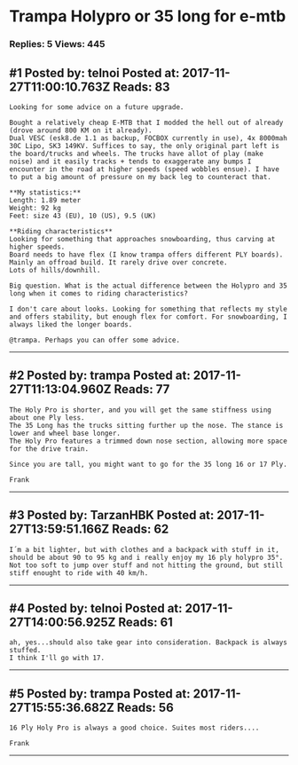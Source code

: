 # Trampa Holypro or 35 long for e-mtb

### Replies: 5 Views: 445

## \#1 Posted by: telnoi Posted at: 2017-11-27T11:00:10.763Z Reads: 83

```
Looking for some advice on a future upgrade.

Bought a relatively cheap E-MTB that I modded the hell out of already (drove around 800 KM on it already).
Dual VESC (esk8.de 1.1 as backup, FOCBOX currently in use), 4x 8000mah 30C Lipo, SK3 149KV. Suffices to say, the only original part left is the board/trucks and wheels. The trucks have allot of play (make noise) and it easily tracks + tends to exaggerate any bumps I encounter in the road at higher speeds (speed wobbles ensue). I have to put a big amount of pressure on my back leg to counteract that.

**My statistics:** 
Length: 1.89 meter
Weight: 92 kg
Feet: size 43 (EU), 10 (US), 9.5 (UK)

**Riding characteristics**
Looking for something that approaches snowboarding, thus carving at higher speeds.
Board needs to have flex (I know trampa offers different PLY boards). 
Mainly an offroad build. It rarely drive over concrete. 
Lots of hills/downhill.

Big question. What is the actual difference between the Holypro and 35 long when it comes to riding characteristics?

I don't care about looks. Looking for something that reflects my style and offers stability, but enough flex for comfort. For snowboarding, I always liked the longer boards.
  
@trampa. Perhaps you can offer some advice.
```

---
## \#2 Posted by: trampa Posted at: 2017-11-27T11:13:04.960Z Reads: 77

```
The Holy Pro is shorter, and you will get the same stiffness using about one Ply less.
The 35 Long has the trucks sitting further up the nose. The stance is lower and wheel base longer.
The Holy Pro features a trimmed down nose section, allowing more space for the drive train.

Since you are tall, you might want to go for the 35 long 16 or 17 Ply. 

Frank
```

---
## \#3 Posted by: TarzanHBK Posted at: 2017-11-27T13:59:51.166Z Reads: 62

```
I´m a bit lighter, but with clothes and a backpack with stuff in it, should be about 90 to 95 kg and i really enjoy my 16 ply holypro 35°. Not too soft to jump over stuff and not hitting the ground, but still stiff enought to ride with 40 km/h.
```

---
## \#4 Posted by: telnoi Posted at: 2017-11-27T14:00:56.925Z Reads: 61

```
ah, yes...should also take gear into consideration. Backpack is always stuffed. 
I think I'll go with 17.
```

---
## \#5 Posted by: trampa Posted at: 2017-11-27T15:55:36.682Z Reads: 56

```
16 Ply Holy Pro is always a good choice. Suites most riders....

Frank
```

---
